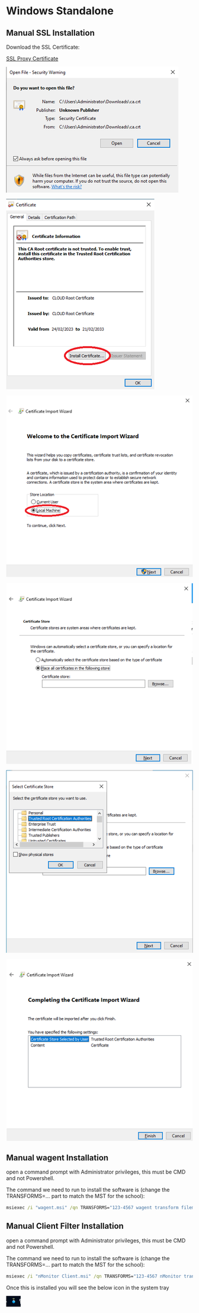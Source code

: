 # Windows Standalone

## Manual SSL Installation

Download the SSL Certificate: 

[SSL Proxy Certificate](https://wavenetcloud.netsweeper.com/webadmin/tools/download_proxy_cert.php)

![win-sa1](media/windows-sa/win-sa1.png)

![win-sa2](media/windows-sa/win-sa2.png)

![win-sa3](media/windows-sa/win-sa3.png)

![win-sa4](media/windows-sa/win-sa4.png)

![win-sa5](media/windows-sa/win-sa5.png)

![win-sa6](media/windows-sa/win-sa6.png)

## Manual wagent Installation

open a command prompt with Administrator privileges, this must be CMD and not Powershell.

The command we need to run to install the software is (change the TRANSFORMS=… part to match the MST for the school):

``` cmd
msiexec /i "wagent.msi" /qn TRANSFORMS="123-4567 wagent transform filemst.mst"
```

## Manual Client Filter Installation

open a command prompt with Administrator privileges, this must be CMD and not Powershell.

The command we need to run to install the software is (change the TRANSFORMS=… part to match the MST for the school):

``` cmd
msiexec /i "nMonitor Client.msi" /qn TRANSFORMS="123-4567 nMonitor transform filemst.mst"
```

Once this is installed you will see the below icon in the system tray

![win-cficon](media/windows-sa/win-cficon.png)